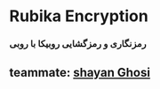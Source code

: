 # Rubika Encryption
### رمزنگاری و رمزگشایی روبیکا با روبی

## teammate: [shayan Ghosi](https://github.com/shadowcoder2020)
